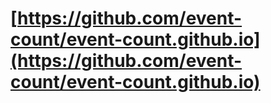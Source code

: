 # [https://github.com/event-count/event-count.github.io](https://github.com/event-count/event-count.github.io)
